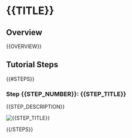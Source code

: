 # {{TITLE}}

## Overview
{{OVERVIEW}}

## Tutorial Steps

{{#STEPS}}
### Step {{STEP_NUMBER}}: {{STEP_TITLE}}

{{STEP_DESCRIPTION}}

![{{STEP_TITLE}}]({{SCREENSHOT_PATH}})

{{/STEPS}}
